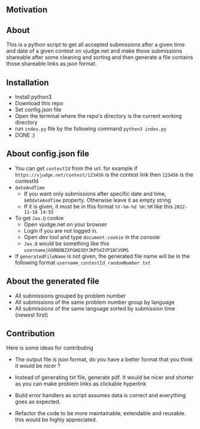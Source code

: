 ## Motivation

## About
This is a python script to get all accepted submissions after a given time and date of a given contest on vjudge.net and make those submissions shareable after some cleaning and sorting and then generate a file contains those shareable links as json format.

## Installation
* Install python3
* Download this repo
* Set config.json file
* Open the terminal where the repo's directory is the current working directory
* run `index.py` file by the following command `python3 index.py`
* DONE :)

## About config.json file
* You can get `contestId` from the url. for example if `https://vjudge.net/contest/123456` is the contest link then `123456` is the contestId
* `dateAndTime`
  * If you want only submissions after specific date and time, set`dateAndTime` property. Otherwise leave it as empty string
  * If it is given, it must be in this format `%Y-%m-%d %H:%M` like this `2022-11-18 14:55`
* To get `Jax.Q` cookie 
  * Open vjudge.net on your browser
  * Login if you are not logged in.
  * Open dev tool and type `document.cookie` in the console 
  * `Jax.Q` would be something like this `username|GO0BOBZXFGHQ3QYJKP54IVP18CVUMS`
* If `generatedFileName` is not given, the generated file name will be in the following format `username_contestId_randomNumber.txt`

## About the generated file
* All submissions grouped by problem number
* All submissions of the same problem number group by language
* All submissions of the same language sorted by submission time (newest first)

## Contribution
Here is some ideas for contributing
- The output file is json format, do you have a better format that you think it would be nicer ?

- Instead of generating txt file, generate pdf. It would be nicer and shorter as you can make problem links as clickable hyperlink

- Build error handlers as script assumes data is correct and everything goes as expected.

- Refactor the code to be more maintainable, extendable and reusable. this would be highly appreciated.